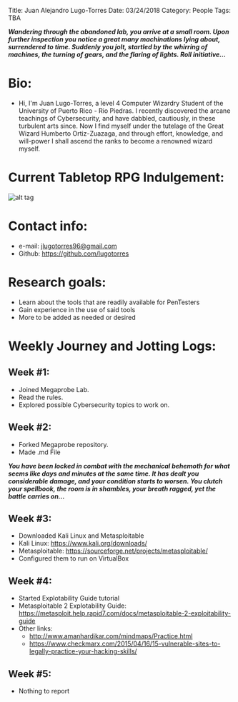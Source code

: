 Title: Juan Alejandro Lugo-Torres
Date: 03/24/2018
Category: People
Tags: TBA

***Wandering through the abandoned lab, you arrive at a small room. Upon further inspection you notice a great many machinations lying about, surrendered to time. Suddenly you jolt, startled by the whirring of machines, the turning of gears, and the flaring of lights. Roll initiative...***

# Bio:
-  Hi, I'm Juan Lugo-Torres, a level 4 Computer Wizardry Student of the University of Puerto Rico - Rio Piedras. I recently discovered the arcane teachings of Cybersecurity, and have dabbled, cautiously, in these turbulent arts since. Now I find myself under the tutelage of the Great Wizard Humberto Ortiz-Zuazaga, and through effort, knowledge, and will-power I shall ascend the ranks to become a renowned wizard myself.

# Current Tabletop RPG Indulgement:
![alt tag](http://kotohi.com/ryuutama/wp-content/uploads/2013/10/ryuutama_cover1.jpg)

# Contact info:

- e-mail: <jlugotorres96@gmail.com>
- Github: <https://github.com/lugotorres>
  
# Research goals:
- Learn about the tools that are readily available for PenTesters
- Gain experience in the use of said tools
- More to be added as needed or desired

# Weekly Journey and Jotting Logs:
## Week #1:
- Joined Megaprobe Lab.
- Read the rules.
- Explored possible Cybersecurity topics to work on.
## Week #2:
- Forked Megaprobe repository.
- Made .md File

 ***You have been locked in combat with the mechanical behemoth for what seems like days and minutes at the same time. It has dealt you considerable damage, and your condition starts to worsen. You clutch your spellbook, the room is in shambles, your breath ragged, yet the battle carries on...***
 
 ## Week #3:
 - Downloaded Kali Linux and Metasploitable
 - Kali Linux: <https://www.kali.org/downloads/> 
 - Metasploitable: <https://sourceforge.net/projects/metasploitable/>
 - Configured them to run on VirtualBox
 
 ## Week #4:
- Started Explotability Guide tutorial
- Metasploitable 2 Explotability Guide: <https://metasploit.help.rapid7.com/docs/metasploitable-2-exploitability-guide>
- Other links:
  - <http://www.amanhardikar.com/mindmaps/Practice.html>
  - <https://www.checkmarx.com/2015/04/16/15-vulnerable-sites-to-legally-practice-your-hacking-skills/>

## Week #5:
- Nothing to report
